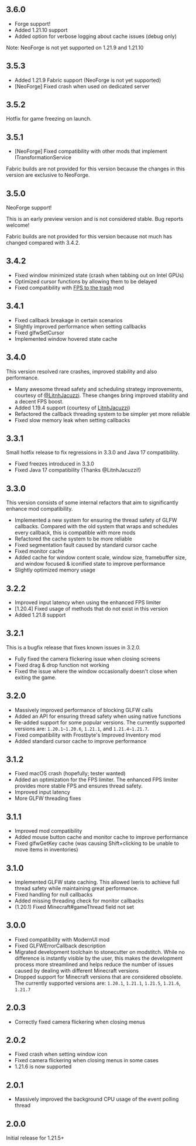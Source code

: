 ## 3.6.0

- Forge support!
- Added 1.21.10 support
- Added option for verbose logging about cache issues (debug only)

Note: NeoForge is not yet supported on 1.21.9 and 1.21.10

## 3.5.3

- Added 1.21.9 Fabric support (NeoForge is not yet supported)
- [NeoForge] Fixed crash when used on dedicated server

## 3.5.2

Hotfix for game freezing on launch.

## 3.5.1

- [NeoForge] Fixed compatibility with other mods that implement ITransformationService

Fabric builds are not provided for this version because the changes in this version are exclusive to NeoForge.

## 3.5.0

NeoForge support!

This is an early preview version and is not considered stable. Bug reports welcome!

Fabric builds are not provided for this version because not much has changed compared with 3.4.2.

## 3.4.2

- Fixed window minimized state (crash when tabbing out on Intel GPUs)
- Optimized cursor functions by allowing them to be delayed
- Fixed compatibility with [FPS to the trash](https://modrinth.com/mod/fps-to-the-trash) mod

## 3.4.1

- Fixed callback breakage in certain scenarios
- Slightly improved performance when setting callbacks
- Fixed glfwSetCursor
- Implemented window hovered state cache

## 3.4.0

This version resolved rare crashes, improved stability and also performance.

- Many awesome thread safety and scheduling strategy improvements, courtesy of [@LitnhJacuzzi](https://github.com/LitnhJacuzzi). These changes bring improved stability and a decent FPS boost.
- Added 1.19.4 support (courtesy of [LitnhJacuzzi](https://github.com/LitnhJacuzzi))
- Refactored the callback threading system to be simpler yet more reliable
- Fixed slow memory leak when setting callbacks

## 3.3.1

Small hotfix release to fix regressions in 3.3.0 and Java 17 compatibility.

- Fixed freezes introduced in 3.3.0
- Fixed Java 17 compatibility (Thanks @LitnhJacuzzi!)

## 3.3.0

This version consists of some internal refactors that aim to significantly enhance mod compatibility. 

- Implemented a new system for ensuring the thread safety of GLFW callbacks. Compared with the old system that wraps and schedules every callback, this is compatible with more mods
- Refactored the cache system to be more reliable
- Fixed segmentation fault caused by standard cursor cache
- Fixed monitor cache
- Added cache for window content scale, window size, framebuffer size, and window focused & iconified state to improve performance
- Slightly optimized memory usage

## 3.2.2

- Improved input latency when using the enhanced FPS limiter
- [1.20.4] Fixed usage of methods that do not exist in this version
- Added 1.21.8 support

## 3.2.1

This is a bugfix release that fixes known issues in 3.2.0.

- Fully fixed the camera flickering issue when closing screens
- Fixed drag & drop function not working
- Fixed the issue where the window occasionally doesn't close when exiting the game.

## 3.2.0

- Massively improved performance of blocking GLFW calls
- Added an API for ensuring thread safety when using native functions
- Re-added support for some popular versions. The currently supported versions are: `1.20.1~1.20.6`, `1.21.1`, and `1.21.4~1.21.7`.
- Fixed compatibility with Frostbyte's Improved Inventory mod
- Added standard cursor cache to improve performance

## 3.1.2

- Fixed macOS crash (hopefully; tester wanted)
- Added an optimization for the FPS limiter. The enhanced FPS limiter provides more stable FPS and ensures thread safety.
- Improved input latency
- More GLFW threading fixes

## 3.1.1

- Improved mod compatibility
- Added mouse button cache and monitor cache to improve performance
- Fixed glfwGetKey cache (was causing Shift+clicking to be unable to move items in inventories)

## 3.1.0

- Implemented GLFW state caching. This allowed Ixeris to achieve full thread safety while maintaining great performance.
- Fixed handling for null callbacks
- Added missing threading check for monitor callbacks
- (1.20.1) Fixed Minecraft#gameThread field not set

## 3.0.0

- Fixed compatibility with ModernUI mod
- Fixed GLFWErrorCallback description
- Migrated development toolchain to stonecutter on modstitch. While no difference is instantly visible by the user, this makes the development process more streamlined and helps reduce the number of issues caused by dealing with different Minecraft versions
- Dropped support for Minecraft versions that are considered obsolete. The currently supported versions are: `1.20.1`, `1.21.1`, `1.21.5`, `1.21.6`, `1.21.7`

## 2.0.3

- Correctly fixed camera flickering when closing menus

## 2.0.2

- Fixed crash when setting window icon
- Fixed camera flickering when closing menus in some cases
- 1.21.6 is now supported

## 2.0.1

- Massively improved the background CPU usage of the event polling thread

## 2.0.0

Initial release for 1.21.5+